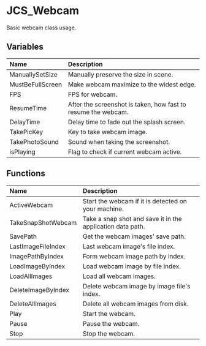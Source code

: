 # JCS_Webcam

Basic webcam class usage.

## Variables

| Name             | Description                                                   |
|:-----------------|:--------------------------------------------------------------|
| ManuallySetSize  | Manually preserve the size in scene.                          |
| MustBeFullScreen | Make webcam maximize to the widest edge.                      |
| FPS              | FPS for webcam.                                               |
| ResumeTime       | After the screenshot is taken, how fast to resume the webcam. |
| DelayTime        | Delay time to fade out the splash screen.                     |
| TakePicKey       | Key to take webcam image.                                     |
| TakePhotoSound   | Sound when taking the screenshot.                             |
| isPlaying        | Flag to check if current webcam active.                       |

## Functions

| Name               | Description                                                |
|:-------------------|:-----------------------------------------------------------|
| ActiveWebcam       | Start the webcam if it is detected on your machine.        |
| TakeSnapShotWebcam | Take a snap shot and save it in the application data path. |
| SavePath           | Get the webcam images' save path.                          |
| LastImageFileIndex | Last webcam image's file index.                            |
| ImagePathByIndex   | Form webcam image path by index.                           |
| LoadImageByIndex   | Load webcam image by file index.                           |
| LoadAllImages      | Load all webcam images.                                    |
| DeleteImageByIndex | Delete webcam image by image file's index.                 |
| DeleteAllImages    | Delete all webcam images from disk.                        |
| Play               | Start the webcam.                                          |
| Pause              | Pause the webcam.                                          |
| Stop               | Stop the webcam.                                           |
